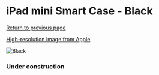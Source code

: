 # iPad mini Smart Case - Black

[Return to previous page](/ipad_mini)

[High-resolution image from Apple](https://store.storeimages.cdn-apple.com/8756/as-images.apple.com/is/ME710?wid=4500&hei=4500&fmt=png)

<div style="width: 384px"><img src="/everypreview/ME710.png" alt="Black"></div>

### Under construction
